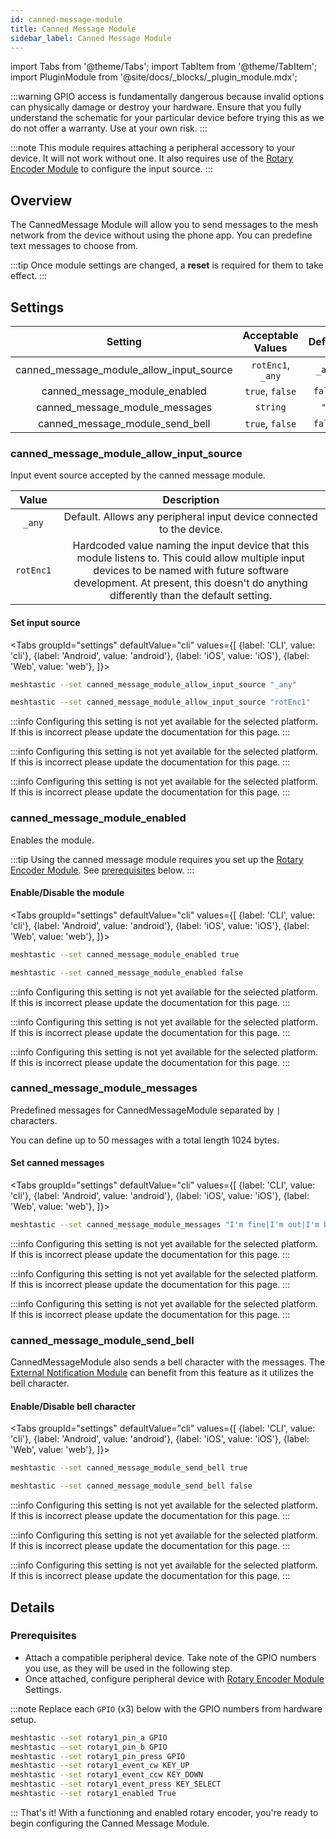 ```yaml
---
id: canned-message-module
title: Canned Message Module
sidebar_label: Canned Message Module
---
```

import Tabs from '@theme/Tabs';
import TabItem from '@theme/TabItem';
import PluginModule from '@site/docs/_blocks/_plugin_module.mdx';

:::warning
GPIO access is fundamentally dangerous because invalid options can physically damage or destroy your hardware. Ensure that you fully understand the schematic for your particular device before trying this as we do not offer a warranty. Use at your own risk.
:::

<PluginModule name="canned_message_" rename="canned_message_" />

<!--- TODO add link to hardware setup to admonition--->

:::note
This module requires attaching a peripheral accessory to your device. It will not work without one. It also requires use of the [Rotary Encoder Module](rotary-encoder-module) to configure the input source.
:::

## Overview

The CannedMessage Module will allow you to send messages to the mesh network from the device without using the phone app. You can predefine text messages to choose from.

:::tip
Once module settings are changed, a **reset** is required for them to take effect.
:::

## Settings

|                 Setting                  | Acceptable Values | Default |
| :--------------------------------------: | :---------------: | :-----: |
| canned_message_module_allow_input_source | `rotEnc1`, `_any` | `_any`  |
|      canned_message_module_enabled       |  `true`, `false`  | `false` |
|      canned_message_module_messages      |     `string`      |  `""`   |
|     canned_message_module_send_bell      |  `true`, `false`  | `false` |

### canned_message_module_allow_input_source

Input event source accepted by the canned message module.

|   Value   |                                                                                                              Description                                                                                                              |
| :-------: | :-----------------------------------------------------------------------------------------------------------------------------------------------------------------------------------------------------------------------------------: |
|  `_any`   |                                                                                 Default. Allows any peripheral input device connected to the device.                                                                                  |
| `rotEnc1` | Hardcoded value naming the input device that this module listens to. This could allow multiple input devices to be named with future software development. At present, this doesn't do anything differently than the default setting. |

#### Set input source

<Tabs
groupId="settings"
defaultValue="cli"
values={[
{label: 'CLI', value: 'cli'},
{label: 'Android', value: 'android'},
{label: 'iOS', value: 'iOS'},
{label: 'Web', value: 'web'},
]}>
<TabItem value="cli">

```bash title="Set Allowed Input Source"
meshtastic --set canned_message_module_allow_input_source "_any"
```

```bash title="Specify Allowed Input Source"
meshtastic --set canned_message_module_allow_input_source "rotEnc1"
```

  </TabItem>
  <TabItem value="android">

:::info
Configuring this setting is not yet available for the selected platform. If this is incorrect please update the documentation for this page.
:::

  </TabItem>
  <TabItem value="iOS">

:::info
Configuring this setting is not yet available for the selected platform. If this is incorrect please update the documentation for this page.
:::

  </TabItem>
  <TabItem value="web">

:::info
Configuring this setting is not yet available for the selected platform. If this is incorrect please update the documentation for this page.
:::

  </TabItem>
</Tabs>

### canned_message_module_enabled

Enables the module.

:::tip
Using the canned message module requires you set up the [Rotary Encoder Module](rotary-encoder-module). See [prerequisites](#prerequisites) below.
:::

#### Enable/Disable the module

<Tabs
groupId="settings"
defaultValue="cli"
values={[
{label: 'CLI', value: 'cli'},
{label: 'Android', value: 'android'},
{label: 'iOS', value: 'iOS'},
{label: 'Web', value: 'web'},
]}>
<TabItem value="cli">

```bash title="Enable Canned Message Module"
meshtastic --set canned_message_module_enabled true
```

```bash title="Disable Canned Message Module"
meshtastic --set canned_message_module_enabled false
```

  </TabItem>
  <TabItem value="android">

:::info
Configuring this setting is not yet available for the selected platform. If this is incorrect please update the documentation for this page.
:::

  </TabItem>
  <TabItem value="iOS">

:::info
Configuring this setting is not yet available for the selected platform. If this is incorrect please update the documentation for this page.
:::

  </TabItem>
  <TabItem value="web">

:::info
Configuring this setting is not yet available for the selected platform. If this is incorrect please update the documentation for this page.
:::

  </TabItem>
</Tabs>

### canned_message_module_messages

Predefined messages for CannedMessageModule separated by `|` characters.

You can define up to 50 messages with a total length 1024 bytes.

#### Set canned messages

<Tabs
groupId="settings"
defaultValue="cli"
values={[
{label: 'CLI', value: 'cli'},
{label: 'Android', value: 'android'},
{label: 'iOS', value: 'iOS'},
{label: 'Web', value: 'web'},
]}>
<TabItem value="cli">

```bash title="Set Canned Messages"
meshtastic --set canned_message_module_messages "I'm fine|I'm out|I'm back|Need helping hand|Help me with saw|I need an alpinist|I need ambulance|Keep Calm|On my way|I will be late|I'm already waiting|We have company|Beer is cold|Roger"
```

  </TabItem>
  <TabItem value="android">

:::info
Configuring this setting is not yet available for the selected platform. If this is incorrect please update the documentation for this page.
:::

  </TabItem>
  <TabItem value="iOS">

:::info
Configuring this setting is not yet available for the selected platform. If this is incorrect please update the documentation for this page.
:::

  </TabItem>
  <TabItem value="web">

:::info
Configuring this setting is not yet available for the selected platform. If this is incorrect please update the documentation for this page.
:::

  </TabItem>
</Tabs>

### canned_message_module_send_bell

CannedMessageModule also sends a bell character with the messages.
The [External Notification Module](external-notification-module) can benefit from this feature as it utilizes the bell character.

#### Enable/Disable bell character

<Tabs
groupId="settings"
defaultValue="cli"
values={[
{label: 'CLI', value: 'cli'},
{label: 'Android', value: 'android'},
{label: 'iOS', value: 'iOS'},
{label: 'Web', value: 'web'},
]}>
<TabItem value="cli">

```bash title="Enable Bell Character"
meshtastic --set canned_message_module_send_bell true
```

```bash title="Disable Bell Character"
meshtastic --set canned_message_module_send_bell false
```

  </TabItem>
  <TabItem value="android">

:::info
Configuring this setting is not yet available for the selected platform. If this is incorrect please update the documentation for this page.
:::

  </TabItem>
  <TabItem value="iOS">

:::info
Configuring this setting is not yet available for the selected platform. If this is incorrect please update the documentation for this page.
:::

  </TabItem>
  <TabItem value="web">

:::info
Configuring this setting is not yet available for the selected platform. If this is incorrect please update the documentation for this page.
:::

  </TabItem>
</Tabs>

## Details

### Prerequisites

<!--- TODO add link to hardware pages to first bullet point --->

- Attach a compatible peripheral device. Take note of the GPIO numbers you use, as they will be used in the following step.
- Once attached, configure peripheral device with [Rotary Encoder Module](rotary-encoder-module) Settings.

:::note
Replace each `GPIO` (x3) below with the GPIO numbers from hardware setup.

```bash title="Canned Message Module - Required Rotary Encoder Module Settings"
meshtastic --set rotary1_pin_a GPIO
meshtastic --set rotary1_pin_b GPIO
meshtastic --set rotary1_pin_press GPIO
meshtastic --set rotary1_event_cw KEY_UP
meshtastic --set rotary1_event_ccw KEY_DOWN
meshtastic --set rotary1_event_press KEY_SELECT
meshtastic --set rotary1_enabled True
```

:::
That's it! With a functioning and enabled rotary encoder, you're ready to begin configuring the Canned Message Module.
